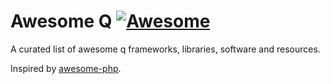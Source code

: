 # Awesome Q [![Awesome](https://cdn.rawgit.com/sindresorhus/awesome/d7305f38d29fed78fa85652e3a63e154dd8e8829/media/badge.svg)](https://github.com/StephenTaylor-Kx/awesome-q)

A curated list of awesome q frameworks, libraries, software and resources.

Inspired by [awesome-php](https://github.com/ziadoz/awesome-php).
